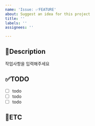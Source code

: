 ```yaml
---
name: 'Issue: ✅FEATURE'
about: Suggest an idea for this project
title: ''
labels: ''
assignees: ''

---
```


📝Description
-
작업사항을 입력해주세요

✅TODO
-
- [ ] todo
- [ ] todo
- [ ] todo

👀ETC
-
